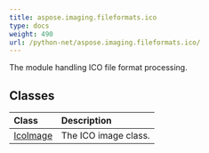 ```yaml
---
title: aspose.imaging.fileformats.ico
type: docs
weight: 490
url: /python-net/aspose.imaging.fileformats.ico/
---
```



The module handling ICO file format processing.

## **Classes**
|**Class**|**Description**|
| :- | :- |
|[IcoImage](/imaging/python-net/aspose.imaging.fileformats.ico/icoimage/)|The ICO image class.|
